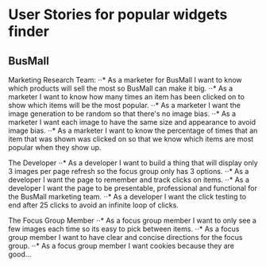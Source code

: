 # User Stories for popular widgets finder
## BusMall

Marketing Research Team:
⋅⋅* As a marketer for BusMall I want to know which products will sell the most so BusMall can make it big.
⋅⋅* As a marketer I want to know how many times an item has been clicked on to show which items will be the most popular.
⋅⋅* As a marketer I want the image generation to be random so that there's no image bias.
⋅⋅* As a marketer I want each image to have the same size and appearance to avoid image bias.
⋅⋅* As a marketer I want to know the percentage of times that an item that was shown was clicked on so that we know which items are most popular when they show up.

The Developer
⋅⋅* As a developer I want to build a thing that will display only 3 images per page refresh so the focus group only has 3 options.
⋅⋅* As a developer I want the page to remember and track clicks on items.
⋅⋅* As a developer I want the page to be presentable, professional and functional for the BusMall marketing team.
⋅⋅* As a developer I want the click testing to end after 25 clicks to avoid an infinite loop of clicks.

The Focus Group Member
⋅⋅* As a focus group member I want to only see a few images each time so its easy to pick between items.
⋅⋅* As a focus group member I want to have clear and concise directions for the focus group.
⋅⋅* As a focus group member I want cookies because they are good...
